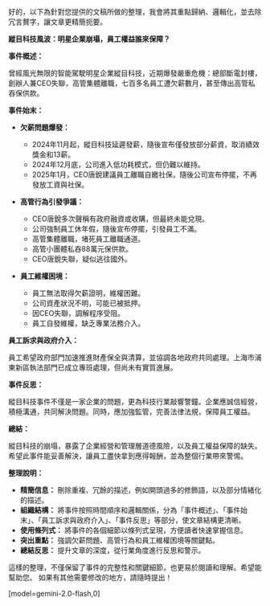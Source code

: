 好的，以下為針對您提供的文稿所做的整理，我會將其重點歸納、邏輯化，並去除冗言贅字，讓文章更精簡扼要。

**縱目科技風波：明星企業崩塌，員工權益誰來保障？**

**事件概述：**

曾經風光無限的智能駕駛明星企業縱目科技，近期爆發嚴重危機：總部斷電封樓，創辦人兼CEO失聯，高管集體離職，七百多名員工遭欠薪數月，甚至傳出高管私吞保供款。

**事件始末：**

*   **欠薪問題爆發：**
    *   2024年11月起，縱目科技延遲發薪，隨後宣布僅發放部分薪資，取消績效獎金和13薪。
    *   2024年12月底，公司進入低功耗模式，但仍難以維持。
    *   2025年1月，CEO唐銳建議員工離職自繳社保，隨後公司宣布停擺，不再發放工資與社保。

*   **高管行為引發爭議：**
    *   CEO唐銳多次聲稱有政府融資或收購，但最終未能兌現。
    *   公司強制員工休年假，隨後宣布停擺，引發員工不滿。
    *   高管集體離職，堵死員工離職通道。
    *   高管小團體私吞88萬元保供款。
    *   CEO唐銳失聯，疑似逃往國外。

*   **員工維權困境：**
    *   員工無法取得欠薪證明，維權困難。
    *   公司資產狀況不明，可能已被抵押。
    *   因CEO失聯，調解程序受阻。
    *   員工自發維權，缺乏專業法務介入。

**員工訴求與政府介入：**

員工希望政府部門加速推進財產保全與清算，並協調各地政府共同處理。上海市浦東新區執法部門已成立專班處理，但尚未有實質進展。

**事件反思：**

縱目科技事件不僅是一家企業的問題，更為科技行業敲響警鐘。企業應誠信經營，積極溝通，共同解決問題。同時，應加強監管，完善法律法規，保障員工權益。

**總結：**

縱目科技的崩塌，暴露了企業經營和管理層道德風險，以及員工權益保障的缺失。 希望此事件能妥善解決，讓員工盡快拿到應得報酬，並為整個行業帶來警惕。

**整理說明：**

*   **精簡信息：** 刪除重複、冗餘的描述，例如開頭過多的修飾語，以及部分情緒化的描述。
*   **組織結構：** 將事件按照時間順序和邏輯關係，分為「事件概述」、「事件始末」、「員工訴求與政府介入」、「事件反思」等部分，使文章結構更清晰。
*   **使用條列式：** 將事件的各個細節以條列式呈現，方便讀者快速掌握信息。
*   **突出重點：** 強調欠薪問題、高管行為和員工維權困境等關鍵點。
*   **總結反思：** 提升文章的深度，從行業角度進行反思和警示。

這樣的整理，不僅保留了事件的完整性和關鍵細節，也更易於閱讀和理解。希望能幫助您。 如果有其他需要修改的地方，請隨時提出！

[model=gemini-2.0-flash,0]
